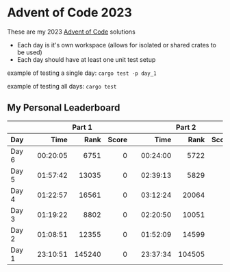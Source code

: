 # Advent of Code 2023

These are my 2023 [Advent of Code](https://adventofcode.com/) solutions

- Each day is it's own workspace (allows for isolated or shared crates to be used)
- Each day should have at least one unit test setup

example of testing a single day:
`cargo test -p day_1`

example of testing all days:
`cargo test`

## My Personal Leaderboard

<table>
    <thead>
        <tr>
            <th colspan="2"></th>
            <th colspan="3" style="text-align:center;">Part 1</th>
            <th></th>
            <th colspan="3" style="text-align:center;">Part 2</th>
        </tr>
        <tr>
            <th style="text-align: left;" width="500px">Day</th>
            <th width="500px"></th>
            <th style="text-align: right;" width="500px">Time</th>
            <th style="text-align: right;" width="500px">Rank</th>
            <th style="text-align: right;" width="500px">Score</th>
            <th width="500px"></th>
            <th style="text-align: right;" width="500px">Time</th>
            <th style="text-align: right;" width="500px">Rank</th>
            <th style="text-align: right;" width="500px">Score</th>
        </tr>
    </thead>
    <tbody>
        <tr>
            <td style="text-align: left;">Day 6</td>
            <td></td>
            <td style="text-align: right;">00:20:05</td>
            <td style="text-align: right;">6751</td>
            <td style="text-align: right;">0</td>
            <td></td>
            <td style="text-align: right;">00:24:00</td>
            <td style="text-align: right;">5722</td>
            <td style="text-align: right;">0</td>
        </tr>
        <tr>
            <td style="text-align: left;">Day 5</td>
            <td></td>
            <td style="text-align: right;">01:57:42</td>
            <td style="text-align: right;">13035</td>
            <td style="text-align: right;">0</td>
            <td></td>
            <td style="text-align: right;">02:39:13</td>
            <td style="text-align: right;">5829</td>
            <td style="text-align: right;">0</td>
        </tr>
        <tr>
            <td style="text-align: left;">Day 4</td>
            <td></td>
            <td style="text-align: right;">01:22:57</td>
            <td style="text-align: right;">16561</td>
            <td style="text-align: right;">0</td>
            <td></td>
            <td style="text-align: right;">03:12:24</td>
            <td style="text-align: right;">20064</td>
            <td style="text-align: right;">0</td>
        </tr>
        <tr>
            <td style="text-align: left;">Day 3</td>
            <td></td>
            <td style="text-align: right;">01:19:22</td>
            <td style="text-align: right;">8802</td>
            <td style="text-align: right;">0</td>
            <td></td>
            <td style="text-align: right;">02:20:50</td>
            <td style="text-align: right;">10051</td>
            <td style="text-align: right;">0</td>
        </tr>
        <tr>
            <td style="text-align: left;">Day 2</td>
            <td></td>
            <td style="text-align: right;">01:08:51</td>
            <td style="text-align: right;">12355</td>
            <td style="text-align: right;">0</td>
            <td></td>
            <td style="text-align: right;">01:52:09</td>
            <td style="text-align: right;">14599</td>
            <td style="text-align: right;">0</td>
        </tr>
        <tr>
            <td style="text-align: left;">Day 1</td>
            <td></td>
            <td style="text-align: right;">23:10:51</td>
            <td style="text-align: right;">145240</td>
            <td style="text-align: right;">0</td>
            <td></td>
            <td style="text-align: right;">23:37:34</td>
            <td style="text-align: right;">104505</td>
            <td style="text-align: right;">0</td>
        </tr>
    </tbody>
</table>
